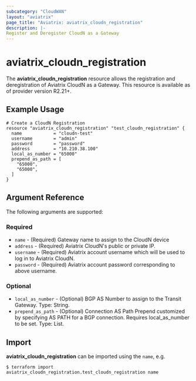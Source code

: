 ```yaml
---
subcategory: "CloudWAN"
layout: "aviatrix"
page_title: "Aviatrix: aviatrix_cloudn_registration"
description: |-
Register and Deregister CloudN as a Gateway
---
```


# aviatrix_cloudn_registration

The **aviatrix_cloudn_registration** resource allows the registration and deregistration of Aviatrix CloudN as a Gateway. This resource is available as of provider version R2.21+.

## Example Usage

```hcl
# Create a CloudN Registration
resource "aviatrix_cloudn_registration" "test_cloudn_registration" {
  name            = "cloudn-test"
  username        = "admin"
  password        = "password"
  address         = "10.210.38.100"
  local_as_number = "65000"
  prepend_as_path = [
    "65000",
    "65000",
  ]
}
```

## Argument Reference

The following arguments are supported:

### Required
* `name` - (Required) Gateway name to assign to the CloudN device
* `address` - (Required) Aviatrix CloudN's public or private IP.
* `username` - (Required) Aviatrix account username which will be used to log in to Aviatrix CloudN.
* `password` - (Required) Aviatrix account password corresponding to above username.

### Optional
* `local_as_number` - (Optional) BGP AS Number to assign to the Transit Gateway. Type: String.
* `prepend_as_path` - (Optional) Connection AS Path Prepend customized by specifying AS PATH for a BGP connection. Requires local_as_number to be set. Type: List.

## Import

**aviatrix_cloudn_registration** can be imported using the `name`, e.g.

```
$ terraform import aviatrix_cloudn_registration.test_cloudn_registration name
```

